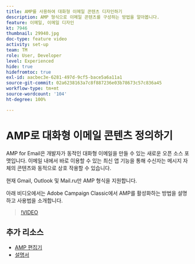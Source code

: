 ```yaml
---
title: AMP를 사용하여 대화형 이메일 콘텐츠 디자인하기
description: AMP 형식으로 이메일 콘텐츠를 구성하는 방법을 알아봅니다.
feature: 이메일, 이메일 디자인
kt: 7946
thumbnail: 29940.jpg
doc-type: feature video
activity: set-up
team: TM
role: User, Developer
level: Experienced
hide: true
hidefromtoc: true
exl-id: aacbec3e-6281-497d-9cf5-bace5a6a11a1
source-git-commit: 02a6238163a7c8f887236e03b78673c57c836a45
workflow-type: tm+mt
source-wordcount: '104'
ht-degree: 100%

---
```


# AMP로 대화형 이메일 콘텐츠 정의하기

AMP for Email은 개발자가 동적인 대화형 이메일을 만들 수 있는 새로운 오픈 소스 포맷입니다. 이메일 내에서 바로 이용할 수 있는 최신 앱 기능을 통해 수신자는 메시지 자체의 콘텐츠와 동적으로 상호 작용할 수 있습니다.

현재 Gmail, Outlook 및 Mail.ru만 AMP 형식을 지원합니다.

아래 비디오에서는 Adobe Campaign Classic에서 AMP를 활성화하는 방법을 설명하고 사용법을 소개합니다.

>[!VIDEO](https://video.tv.adobe.com/v/29940?quality=12&learn=on)

## 추가 리소스

* [AMP 편집기](https://playground.amp.dev/)
* [설명서](https://experienceleague.adobe.com/docs/campaign-classic/using/sending-messages/sending-emails/defining-interactive-content.html?lang=ko#about-amp-for-email)
